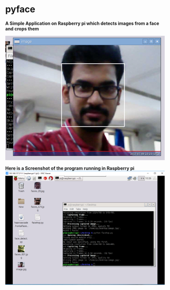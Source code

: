 # pyface
**A Simple Application on Raspberry pi which detects images from a face and crops them**

![alt text](https://github.com/devrock20/pyface/blob/main/pr1.PNG)





**Here is a Screenshot of the program running in Raspberry pi**
![alt text](https://github.com/devrock20/pyface/blob/main/pr2.PNG)

